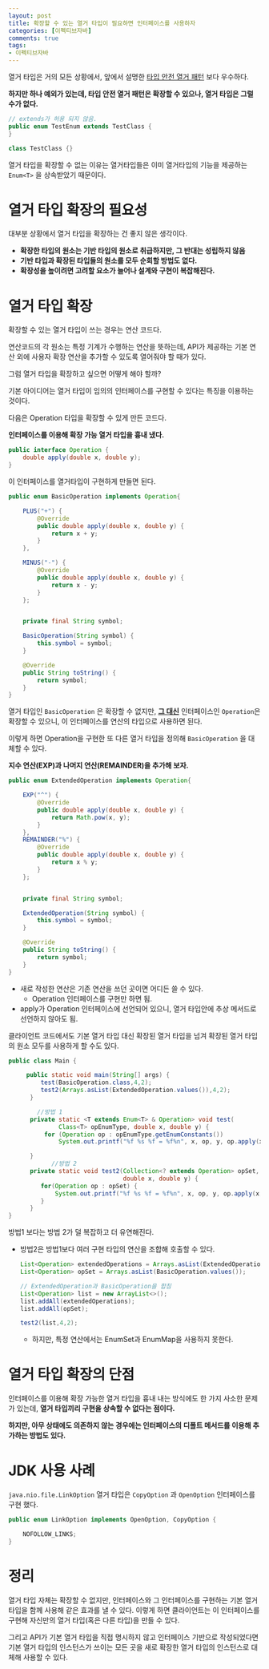 ```yaml
---
layout: post
title: 확장할 수 있는 열거 타입이 필요하면 인터페이스를 사용하자
categories: [이펙티브자바]
comments: true 
tags:
- 이펙티브자바
---
```




열거 타입은 거의 모든 상황에서, 앞에서 설명한 [타입 안전 열거 패턴](https://donghyeon.dev/%EC%9D%B4%ED%8E%99%ED%8B%B0%EB%B8%8C%EC%9E%90%EB%B0%94/2021/05/08/int-%EC%83%81%EC%88%98-%EB%8C%80%EC%8B%A0-%EC%97%B4%EA%B1%B0-%ED%83%80%EC%9E%85%EC%9D%84-%EC%82%AC%EC%9A%A9%ED%95%98%EC%9E%90/) 보다 우수하다. 

**하지만 하나 예외가 있는데, 타입 안전 열거 패턴은 확장할 수 있으나, 열거 타입은 그럴 수가 없다.**

```java
// extends가 허용 되지 않음.
public enum TestEnum extends TestClass {
}

class TestClass {}
```

열거 타입을 확장할 수 없는 이유는 열거타입들은 이미 열거타입의 기능을 제공하는 `Enum<T>` 을 상속받았기 때문이다.



# 열거 타입 확장의 필요성

대부분 상황에서 열거 타입을 확장하는 건 좋지 않은 생각이다.

- **확장한 타입의 원소는 기반 타입의 원소로 취급하지만, 그 반대는 성립하지 않음**
- **기반 타입과 확장된 타입들의 원소를 모두 순회할 방법도 없다.**
- **확장성을 높이려면 고려할 요소가 늘어나 설계와 구현이 복잡해진다.**

# 열거 타입 확장

확장할 수 있는 열거 타입이 쓰는 경우는 연산 코드다.

연산코드의 각 원소는 특정 기계가 수행하는 연산을 뜻하는데, API가 제공하는 기본 연산 외에 사용자 확장 연산을 추가할 수 있도록 열어줘야 할 때가 있다.

그럼 열거 타입을 확장하고 싶으면 어떻게 해야 할까?

기본 아이디어는 열거 타입이 임의의 인터페이스를 구현할 수 있다는 특징을 이용하는 것이다.

다음은 Operation 타입을 확장할 수 있게 만든 코드다.

**인터페이스를 이용해 확장 가능 열거 타입을 흉내 냈다.**

```java
public interface Operation {
    double apply(double x, double y);
}
```

이 인터페이스를 열거타입이 구현하게 만들면 된다.

```java
public enum BasicOperation implements Operation{

    PLUS("+") {
        @Override
        public double apply(double x, double y) {
            return x + y;
        }
    },

    MINUS("-") {
        @Override
        public double apply(double x, double y) {
            return x - y;
        }
    };


    private final String symbol;

    BasicOperation(String symbol) {
        this.symbol = symbol;
    }

    @Override
    public String toString() {
        return symbol;
    }
}

```

열거 타입인 `BasicOperation` 은 확장할 수 없지만, **<u>그 대신</u>** 인터페이스인 `Operation`은 확장할 수 있으니, 이 인터페이스를 연산의 타입으로 사용하면 된다.

이렇게 하면 Operation을 구현한 또 다른 열거 타입을 정의해 `BasicOperation` 을 대체할 수 있다. 

**지수 연산(EXP)과 나머지 연산(REMAINDER)을 추가해 보자.**

```java
public enum ExtendedOperation implements Operation{

    EXP("^") {
        @Override
        public double apply(double x, double y) {
            return Math.pow(x, y);
        }
    },
    REMAINDER("%") {
        @Override
        public double apply(double x, double y) {
            return x % y;
        }
    };


    private final String symbol;

    ExtendedOperation(String symbol) {
        this.symbol = symbol;
    }

    @Override
    public String toString() {
        return symbol;
    }
}
```

- 새로 작성한 연산은 기존 연산을 쓰던 곳이면 어디든 쓸 수 있다. 
  - Operation 인터페이스를 구현만 하면 됨.
- apply가 Operation 인터페이스에 선언되어 있으니, 열거 타입안에 추상 메서드로 선언하지 않아도 됨.

클라이언트 코드에서도 기본 열거 타입 대신 확장된 열거 타입을 넘겨 확장된 열거 타입의 원소 모두를 사용하게 할 수도 있다.

```java
public class Main {

     public static void main(String[] args) {
         test(BasicOperation.class,4,2);
         test2(Arrays.asList(ExtendedOperation.values()),4,2);
      }

  		//방법 1
      private static <T extends Enum<T> & Operation> void test(
              Class<T> opEnumType, double x, double y) {
          for (Operation op : opEnumType.getEnumConstants())
              System.out.printf("%f %s %f = %f%n", x, op, y, op.apply(x, y));

      }
			//방법 2
      private static void test2(Collection<? extends Operation> opSet,
                                double x, double y) {
         for(Operation op : opSet) {
             System.out.printf("%f %s %f = %f%n", x, op, y, op.apply(x, y));
         }
      }
}
```

방법1 보다는 방법 2가 덜 복잡하고 더 유연해진다.

- 방법2은 방법1보다 여러 구현 타입의 연산을 조합해 호출할 수 있다. 

  ```java
  List<Operation> extendedOperations = Arrays.asList(ExtendedOperation.values());
  List<Operation> opSet = Arrays.asList(BasicOperation.values());
  
  // ExtendedOperation과 BasicOperation을 합침
  List<Operation> list = new ArrayList<>();
  list.addAll(extendedOperations);
  list.addAll(opSet);
  
  test2(list,4,2);
  ```

  - 하지만, 특정 연산에서는 EnumSet과 EnumMap을 사용하지 못한다.



# 열거 타입 확장의 단점

인터페이스를 이용해 확장 가능한 열거 타입을 흉내 내는 방식에도 한 가지 사소한 문제가 있는데, **열거 타입끼리 구현을 상속할 수 없다는 점이다.**

**하지만, 아무 상태에도 의존하지 않는 경우에는 인터페이스의 디폴트 메서드를 이용해 추가하는 방법도 있다.** 



# JDK 사용 사례 

`java.nio.file.LinkOption` 열거 타입은 `CopyOption` 과 `OpenOption` 인터페이스를 구현 했다.

```java
public enum LinkOption implements OpenOption, CopyOption {

    NOFOLLOW_LINKS;
}
```



# 정리

열거 타입 자체는 확장할 수 없지만, 인터페이스와 그 인터페이스를 구현하는 기본 열거 타입을 함께 사용해 같은 효과를 낼 수 있다. 이렇게 하면 클라이언트는 이 인터페이스를 구현해 자신만의 열거 타입(혹은 다른 타입)을 만들 수 있다. 

그리고 API가 기본 열거 타입을 직접 명시하지 않고 인터페이스 기반으로 작성되었다면 기본 열거 타입의 인스턴스가 쓰이는 모든 곳을 새로 확장한 열거 타입의 인스턴스로 대체해 사용할 수 있다.